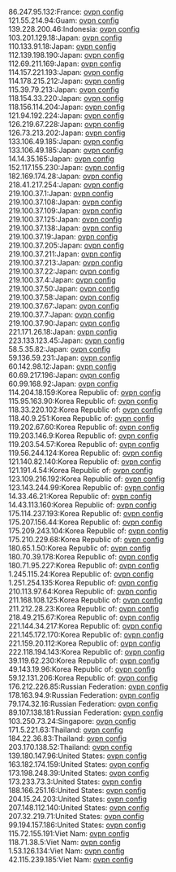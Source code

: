 86.247.95.132:France: [ovpn config](vpn/86_247_95_132.ovpn)  
121.55.214.94:Guam: [ovpn config](vpn/121_55_214_94.ovpn)  
139.228.200.46:Indonesia: [ovpn config](vpn/139_228_200_46.ovpn)  
103.201.129.18:Japan: [ovpn config](vpn/103_201_129_18.ovpn)  
110.133.91.18:Japan: [ovpn config](vpn/110_133_91_18.ovpn)  
112.139.198.190:Japan: [ovpn config](vpn/112_139_198_190.ovpn)  
112.69.211.169:Japan: [ovpn config](vpn/112_69_211_169.ovpn)  
114.157.221.193:Japan: [ovpn config](vpn/114_157_221_193.ovpn)  
114.178.215.212:Japan: [ovpn config](vpn/114_178_215_212.ovpn)  
115.39.79.213:Japan: [ovpn config](vpn/115_39_79_213.ovpn)  
118.154.33.220:Japan: [ovpn config](vpn/118_154_33_220.ovpn)  
118.156.114.204:Japan: [ovpn config](vpn/118_156_114_204.ovpn)  
121.94.192.224:Japan: [ovpn config](vpn/121_94_192_224.ovpn)  
126.219.67.228:Japan: [ovpn config](vpn/126_219_67_228.ovpn)  
126.73.213.202:Japan: [ovpn config](vpn/126_73_213_202.ovpn)  
133.106.49.185:Japan: [ovpn config](vpn/133_106_49_185.ovpn)  
133.106.49.185:Japan: [ovpn config](vpn/133_106_49_185.ovpn)  
14.14.35.165:Japan: [ovpn config](vpn/14_14_35_165.ovpn)  
152.117.155.230:Japan: [ovpn config](vpn/152_117_155_230.ovpn)  
182.169.174.28:Japan: [ovpn config](vpn/182_169_174_28.ovpn)  
218.41.217.254:Japan: [ovpn config](vpn/218_41_217_254.ovpn)  
219.100.37.1:Japan: [ovpn config](vpn/219_100_37_1.ovpn)  
219.100.37.108:Japan: [ovpn config](vpn/219_100_37_108.ovpn)  
219.100.37.109:Japan: [ovpn config](vpn/219_100_37_109.ovpn)  
219.100.37.125:Japan: [ovpn config](vpn/219_100_37_125.ovpn)  
219.100.37.138:Japan: [ovpn config](vpn/219_100_37_138.ovpn)  
219.100.37.19:Japan: [ovpn config](vpn/219_100_37_19.ovpn)  
219.100.37.205:Japan: [ovpn config](vpn/219_100_37_205.ovpn)  
219.100.37.211:Japan: [ovpn config](vpn/219_100_37_211.ovpn)  
219.100.37.213:Japan: [ovpn config](vpn/219_100_37_213.ovpn)  
219.100.37.22:Japan: [ovpn config](vpn/219_100_37_22.ovpn)  
219.100.37.4:Japan: [ovpn config](vpn/219_100_37_4.ovpn)  
219.100.37.50:Japan: [ovpn config](vpn/219_100_37_50.ovpn)  
219.100.37.58:Japan: [ovpn config](vpn/219_100_37_58.ovpn)  
219.100.37.67:Japan: [ovpn config](vpn/219_100_37_67.ovpn)  
219.100.37.7:Japan: [ovpn config](vpn/219_100_37_7.ovpn)  
219.100.37.90:Japan: [ovpn config](vpn/219_100_37_90.ovpn)  
221.171.26.18:Japan: [ovpn config](vpn/221_171_26_18.ovpn)  
223.133.123.45:Japan: [ovpn config](vpn/223_133_123_45.ovpn)  
58.5.35.82:Japan: [ovpn config](vpn/58_5_35_82.ovpn)  
59.136.59.231:Japan: [ovpn config](vpn/59_136_59_231.ovpn)  
60.142.98.12:Japan: [ovpn config](vpn/60_142_98_12.ovpn)  
60.69.217.196:Japan: [ovpn config](vpn/60_69_217_196.ovpn)  
60.99.168.92:Japan: [ovpn config](vpn/60_99_168_92.ovpn)  
114.204.18.159:Korea Republic of: [ovpn config](vpn/114_204_18_159.ovpn)  
115.95.163.90:Korea Republic of: [ovpn config](vpn/115_95_163_90.ovpn)  
118.33.220.102:Korea Republic of: [ovpn config](vpn/118_33_220_102.ovpn)  
118.40.9.251:Korea Republic of: [ovpn config](vpn/118_40_9_251.ovpn)  
119.202.67.60:Korea Republic of: [ovpn config](vpn/119_202_67_60.ovpn)  
119.203.146.9:Korea Republic of: [ovpn config](vpn/119_203_146_9.ovpn)  
119.203.54.57:Korea Republic of: [ovpn config](vpn/119_203_54_57.ovpn)  
119.56.244.124:Korea Republic of: [ovpn config](vpn/119_56_244_124.ovpn)  
121.140.82.140:Korea Republic of: [ovpn config](vpn/121_140_82_140.ovpn)  
121.191.4.54:Korea Republic of: [ovpn config](vpn/121_191_4_54.ovpn)  
123.109.216.192:Korea Republic of: [ovpn config](vpn/123_109_216_192.ovpn)  
123.143.244.99:Korea Republic of: [ovpn config](vpn/123_143_244_99.ovpn)  
14.33.46.21:Korea Republic of: [ovpn config](vpn/14_33_46_21.ovpn)  
14.43.113.160:Korea Republic of: [ovpn config](vpn/14_43_113_160.ovpn)  
175.114.237.193:Korea Republic of: [ovpn config](vpn/175_114_237_193.ovpn)  
175.207.156.44:Korea Republic of: [ovpn config](vpn/175_207_156_44.ovpn)  
175.209.243.104:Korea Republic of: [ovpn config](vpn/175_209_243_104.ovpn)  
175.210.229.68:Korea Republic of: [ovpn config](vpn/175_210_229_68.ovpn)  
180.65.1.50:Korea Republic of: [ovpn config](vpn/180_65_1_50.ovpn)  
180.70.39.178:Korea Republic of: [ovpn config](vpn/180_70_39_178.ovpn)  
180.71.95.227:Korea Republic of: [ovpn config](vpn/180_71_95_227.ovpn)  
1.245.115.24:Korea Republic of: [ovpn config](vpn/1_245_115_24.ovpn)  
1.251.254.135:Korea Republic of: [ovpn config](vpn/1_251_254_135.ovpn)  
210.113.97.64:Korea Republic of: [ovpn config](vpn/210_113_97_64.ovpn)  
211.168.108.125:Korea Republic of: [ovpn config](vpn/211_168_108_125.ovpn)  
211.212.28.23:Korea Republic of: [ovpn config](vpn/211_212_28_23.ovpn)  
218.49.215.67:Korea Republic of: [ovpn config](vpn/218_49_215_67.ovpn)  
221.144.34.217:Korea Republic of: [ovpn config](vpn/221_144_34_217.ovpn)  
221.145.172.170:Korea Republic of: [ovpn config](vpn/221_145_172_170.ovpn)  
221.159.20.112:Korea Republic of: [ovpn config](vpn/221_159_20_112.ovpn)  
222.118.194.143:Korea Republic of: [ovpn config](vpn/222_118_194_143.ovpn)  
39.119.62.230:Korea Republic of: [ovpn config](vpn/39_119_62_230.ovpn)  
49.143.19.96:Korea Republic of: [ovpn config](vpn/49_143_19_96.ovpn)  
59.12.131.206:Korea Republic of: [ovpn config](vpn/59_12_131_206.ovpn)  
176.212.226.85:Russian Federation: [ovpn config](vpn/176_212_226_85.ovpn)  
178.163.94.9:Russian Federation: [ovpn config](vpn/178_163_94_9.ovpn)  
79.174.32.16:Russian Federation: [ovpn config](vpn/79_174_32_16.ovpn)  
89.107.138.181:Russian Federation: [ovpn config](vpn/89_107_138_181.ovpn)  
103.250.73.24:Singapore: [ovpn config](vpn/103_250_73_24.ovpn)  
171.5.221.63:Thailand: [ovpn config](vpn/171_5_221_63.ovpn)  
184.22.36.83:Thailand: [ovpn config](vpn/184_22_36_83.ovpn)  
203.170.138.52:Thailand: [ovpn config](vpn/203_170_138_52.ovpn)  
139.180.147.96:United States: [ovpn config](vpn/139_180_147_96.ovpn)  
163.182.174.159:United States: [ovpn config](vpn/163_182_174_159.ovpn)  
173.198.248.39:United States: [ovpn config](vpn/173_198_248_39.ovpn)  
173.233.73.3:United States: [ovpn config](vpn/173_233_73_3.ovpn)  
188.166.251.16:United States: [ovpn config](vpn/188_166_251_16.ovpn)  
204.15.24.203:United States: [ovpn config](vpn/204_15_24_203.ovpn)  
207.148.112.140:United States: [ovpn config](vpn/207_148_112_140.ovpn)  
207.32.219.71:United States: [ovpn config](vpn/207_32_219_71.ovpn)  
99.194.157.186:United States: [ovpn config](vpn/99_194_157_186.ovpn)  
115.72.155.191:Viet Nam: [ovpn config](vpn/115_72_155_191.ovpn)  
118.71.38.5:Viet Nam: [ovpn config](vpn/118_71_38_5.ovpn)  
1.53.126.134:Viet Nam: [ovpn config](vpn/1_53_126_134.ovpn)  
42.115.239.185:Viet Nam: [ovpn config](vpn/42_115_239_185.ovpn)  

